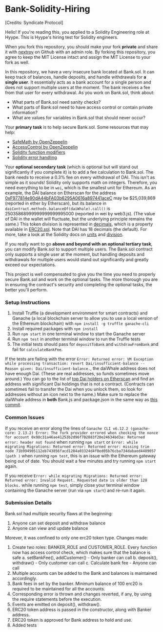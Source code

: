 # Bank-Solidity-Hiring

[Credits: Syndicate Protocol]

Hello! If you're reading this, you applied to a Solidity Engineering role at Hyype. This is Hyype's hiring test for Solidity engineers.

When you fork this repository, you should make your fork **private** and share it with [nextroy](https://github.com/nextroy) on Github with an admin role. By forking this repository, you agree to keep the MIT License intact and assign the MIT License to your fork as well.

In this repository, we have a very insecure bank located at Bank.sol. It can keep track of balances, handle deposits, and handle withdrawals for **a single user**. It essentially acts as a bank account for a single person and does not support multiple users at the moment. The bank receives a fee from that user for every withdrawal. As you work on Bank.sol, think about:

- What parts of Bank.sol need sanity checks?
- What parts of Bank.sol need to have access control or contain private information?
- What are values for variables in Bank.sol that should never occur?

Your **primary task** is to help secure Bank.sol. Some resources that may help:

- [SafeMath by OpenZeppelin](https://docs.openzeppelin.com/contracts/3.x/api/math)
- [AccessControl by OpenZeppelin](https://docs.openzeppelin.com/contracts/3.x/access-control)
- [Solidity function modifiers](https://docs.soliditylang.org/en/v0.7.6/contracts.html#function-modifiers)
- [Solidity error handling](https://docs.soliditylang.org/en/v0.7.6/control-structures.html?highlight=require#error-handling-assert-require-revert-and-exceptions)

Your **optional secondary task** (which is optional but will stand out significantly if you complete it) is to add a fee calculation to Bank.sol. The bank needs to receive a 0.3% fee on every withdrawal of DAI. This isn't as simple as it sounds! Solidity only supports math on integers. Therefore, you need everything to be in `wei`, which is the smallest unit for Ethereum. As an example, the DAI balance on Etherscan for the address [0xF977814e90dA44bFA03b6295A0616a897441aceC](https://etherscan.io/address/0xF977814e90dA44bFA03b6295A0616a897441aceC) may be $25,039,869 (reported in ether by Etherscan), but its balance in `daiContract.methods.balanceOf(daiWhale).call()` is 25035868999999999999995000 (reported in wei by web3.js). (The value of DAI in the wallet will fluctuate, but the underlying principle remains the same.) This token division is represented in [decimals](https://docs.openzeppelin.com/contracts/3.x/erc20#a-note-on-decimals), which is a property available in [ERC20.sol](https://github.com/OpenZeppelin/openzeppelin-contracts/blob/master/contracts/token/ERC20/ERC20.sol#L84). Note that DAI has 18 decimals (the default). For more, take a look at the Solidity docs on [units](https://docs.soliditylang.org/en/v0.7.6/units-and-global-variables.html) and [division](https://docs.soliditylang.org/en/v0.7.6/types.html#division).

If you really want to go **above and beyond with an optional tertiary task**, you can modify Bank.sol to support multiple users. The Bank.sol contract only supports a single user at the moment, but handling deposits and withdrawals for multiple users would stand out significantly and greatly exceed our expectations.

This project is well compensated to give you the time you need to properly secure Bank.sol and work on the optional tasks. The more thorough you are in ensuring the contract's security and completing the optional tasks, the better you'll perform.

### Setup Instructions

1. Install Truffle (a development environment for smart contracts) and Ganache (a local blockchain server to allow you to use a local version of the Ethereum blockchain) with `npm install -g truffle ganache-cli`
2. Install required packages with `npm install`
3. Run `npm start` in one terminal window to start the Ganache server
4. Run `npm test` in another terminal window to run the Truffle tests
5. The initial tests should pass for `depositToBank` and `withdrawFromBank` and fail for `calculateBankFee`.

If the tests are failing with the error `Error: Returned error: VM Exception while processing transaction: revert Dai/insufficient-balance -- Reason given: Dai/insufficient-balance.`, the daiWhale address does not have enough Dai. (These are real addresses, so funds sometimes move around.) You can go to the list of [top Dai holders on Etherscan](https://etherscan.io/token/0x6b175474e89094c44da98b954eedeac495271d0f#balances) and find an address with significant Dai holdings that is not a contract. (Contracts can sometimes fail to transfer the Dai when you unlock them, so look for addresses without an icon next to the name.) Make sure to replace the daiWhale address in **both** Bank.js and package.json in the same way as [this commit](https://github.com/SyndicateProtocol/Bank-Solidity-Hiring/commit/9915ccc52b8163d7f4ab2e5561cbe79f6a381e99).

### Common Issues

If you receive an error along the lines of `Ganache CLI v6.12.2 (ganache-core: 2.13.2) Error: The fork provider errored when checking the nonce for account 0x98c31a46ae41253b2d96f702883f20e24634bd3a: Returned error: header not found` when running `npm start` or `Error: while migrating Migrations: Returned error: Returned error: missing trie node 71b994905112eb743856facd1284a03324d4f0ed05b76cba734dabaed4489057 (path )` when running `npm test`, this is an issue with the Ethereum gateway being out of date. You should wait a few minutes and try running `npm start` again.

If you receive `Error: while migrating Migrations: Returned error: Returned error: Invalid Request. Requested data is older than 128 blocks.` while running `npm test`, simply close your terminal window containing the Ganache server (run via `npm start`) and re-run it again.

### Submission Details
Bank.sol had multiple security flaws at the beginning:
1. Anyone can set deposit and withdraw balance
2. Anyone can view and update balance

Morever, it was confined to only one erc20 token type.
Changes made:
1. Create two roles: BANKER_ROLE and CUSTOMER_ROLE. Every function now has access control check, which makes sure that the balance is safe
    a. setBankFee(), addCustomer() - Only banker can call
    b. deposit(), withdraw() - Only customer can call
    c. Calculate bank fee - Anyone can call
2. Multiple accounts can be added to the Bank and balances is maintained accordingly.
3. Bank fees in set by the banker. Minimum balance of 100 erc20 is required to be maintained for all the accounts.
4. Corresponding error is thrown and changes reverted, if any, by using the require statements before the execution.
5. Events are emitted on deposit(), withdraw().
6. ERC20 token address is passed in the constructor, along with Banker address.
7. ERC20 token is approved for Bank address to hold and use.
8. Added tests